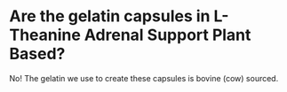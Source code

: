 # Are the gelatin capsules in L-Theanine Adrenal Support Plant Based?

No! The gelatin we use to create these capsules is bovine (cow) sourced.